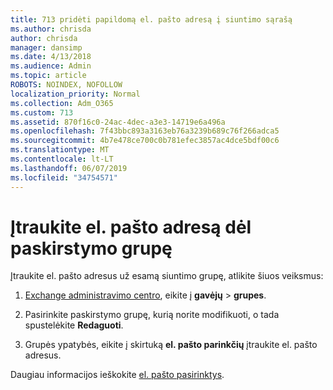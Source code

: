```yaml
---
title: 713 pridėti papildomą el. pašto adresą į siuntimo sąrašą
ms.author: chrisda
author: chrisda
manager: dansimp
ms.date: 4/13/2018
ms.audience: Admin
ms.topic: article
ROBOTS: NOINDEX, NOFOLLOW
localization_priority: Normal
ms.collection: Adm_O365
ms.custom: 713
ms.assetid: 870f16c0-24ac-4dec-a3e3-14719e6a496a
ms.openlocfilehash: 7f43bbc893a3163eb76a3239b689c76f266adca5
ms.sourcegitcommit: 4b7e478ce700c0b781efec3857ac4dce5bdf00c6
ms.translationtype: MT
ms.contentlocale: lt-LT
ms.lasthandoff: 06/07/2019
ms.locfileid: "34754571"
---
```

# <a name="add-an-email-address-for-a-distribution-group"></a>Įtraukite el. pašto adresą dėl paskirstymo grupę

Įtraukite el. pašto adresus už esamą siuntimo grupę, atlikite šiuos veiksmus:

1. [Exchange administravimo centro](https://outlook.office365.com/ecp/), eikite į **gavėjų** \> **grupes**.

2. Pasirinkite paskirstymo grupę, kurią norite modifikuoti, o tada spustelėkite **Redaguoti**.

3. Grupės ypatybės, eikite į skirtuką **el. pašto parinkčių** įtraukite el. pašto adresus. 

Daugiau informacijos ieškokite [el. pašto pasirinktys](https://technet.microsoft.com/library/bb124513.aspx#emailoptions).
